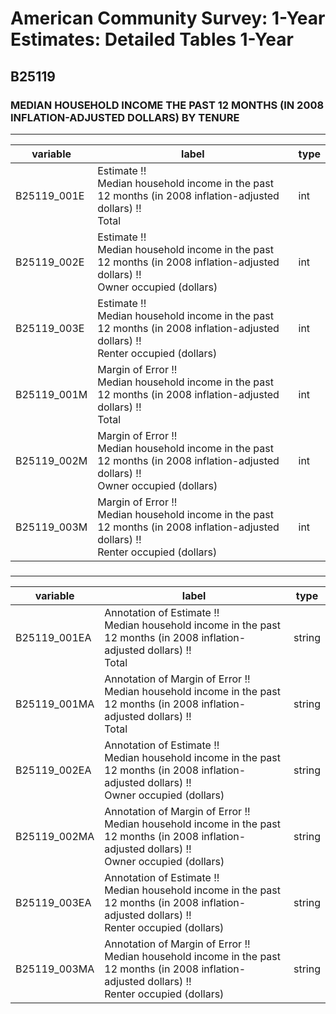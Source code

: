 # American Community Survey: 1-Year Estimates: Detailed Tables 1-Year

## B25119

### MEDIAN HOUSEHOLD INCOME THE PAST 12 MONTHS (IN 2008 INFLATION-ADJUSTED DOLLARS) BY TENURE

___

| variable | label | type |
| ----- | ----- | ----- |
| B25119_001E | Estimate !!<br>Median household income in the past 12 months (in 2008 inflation-adjusted dollars) !!<br>Total | int |
| B25119_002E | Estimate !!<br>Median household income in the past 12 months (in 2008 inflation-adjusted dollars) !!<br>Owner occupied (dollars) | int |
| B25119_003E | Estimate !!<br>Median household income in the past 12 months (in 2008 inflation-adjusted dollars) !!<br>Renter occupied (dollars) | int |
| B25119_001M | Margin of Error !!<br>Median household income in the past 12 months (in 2008 inflation-adjusted dollars) !!<br>Total | int |
| B25119_002M | Margin of Error !!<br>Median household income in the past 12 months (in 2008 inflation-adjusted dollars) !!<br>Owner occupied (dollars) | int |
| B25119_003M | Margin of Error !!<br>Median household income in the past 12 months (in 2008 inflation-adjusted dollars) !!<br>Renter occupied (dollars) | int |
### 

___

| variable | label | type |
| ----- | ----- | ----- |
| B25119_001EA | Annotation of Estimate !!<br>Median household income in the past 12 months (in 2008 inflation-adjusted dollars) !!<br>Total | string |
| B25119_001MA | Annotation of Margin of Error !!<br>Median household income in the past 12 months (in 2008 inflation-adjusted dollars) !!<br>Total | string |
| B25119_002EA | Annotation of Estimate !!<br>Median household income in the past 12 months (in 2008 inflation-adjusted dollars) !!<br>Owner occupied (dollars) | string |
| B25119_002MA | Annotation of Margin of Error !!<br>Median household income in the past 12 months (in 2008 inflation-adjusted dollars) !!<br>Owner occupied (dollars) | string |
| B25119_003EA | Annotation of Estimate !!<br>Median household income in the past 12 months (in 2008 inflation-adjusted dollars) !!<br>Renter occupied (dollars) | string |
| B25119_003MA | Annotation of Margin of Error !!<br>Median household income in the past 12 months (in 2008 inflation-adjusted dollars) !!<br>Renter occupied (dollars) | string |

